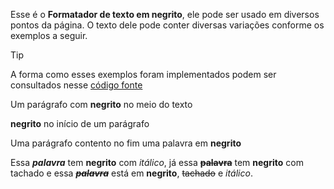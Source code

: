 Esse é o **Formatador de texto em negrito**, ele pode ser usado em diversos pontos da página. O texto dele pode conter diversas variações conforme os exemplos a seguir.

>[!TIP]
>A forma como esses exemplos foram implementados podem ser consultados nesse [código fonte](https://github.com/eportella/markdown-to-html-builder/blob/main/b/README.md?plain=1)

Um parágrafo com **negrito** no meio do texto

**negrito** no início de um parágrafo

Uma parágrafo contento no fim uma palavra em **negrito**

Essa ***palavra*** tem **negrito** com *itálico*, já essa **~~palavra~~** tem **negrito** com tachado e essa **~~*palavra*~~** está em **negrito**, ~~tachado~~ e *itálico*.